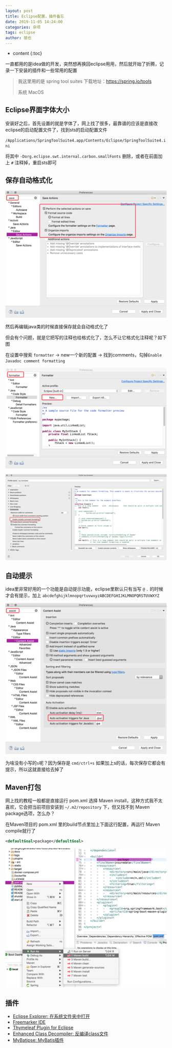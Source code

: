 ```yaml
---
layout: post
title: Eclipse配置，插件备忘
date: 2019-11-05 14:24:00
categories: 杂项
tags: eclipse
author: 朋也
---
```


* content
{:toc}

一直都用的是idea做的开发，突然想再换回eclipse用用，然后就开始了折腾，记录一下安装的插件和一些常用的配置

> 我这里用的是 spring tool suites 下载地址：https://spring.io/tools
>
> 系统 MacOS



## Eclipse界面字体大小

安装好之后，首先设置的就是字体了，网上找了很多，最靠谱的应该是直接改eclipse的启动配置文件了，找到sts的启动配置文件

`/Applications/SpringToolSuite4.app/Contents/Eclipse/SpringToolSuite4.ini`

将其中 `-Dorg.eclipse.swt.internal.carbon.smallFonts` 删除，或者在前面加上 `#` 注释掉，重启sts即可

## 保存自动格式化

![](/assets/QQ20191105-143124@2x.png)

然后再编辑java类的时候直接保存就会自动格式化了

但会有个问题，就是它把写的注释也给格式化了，怎么不让它格式化注释呢？如下图

在设置中搜索 `formatter` -> new一个新的配置 -> 找到comments，勾掉`Enable Javadoc comment formatting`

![](/assets/QQ20191105-143325@2x.png)

![](/assets/QQ20191105-143457@2x.png)

## 自动提示

idea里非常好用的一个功能是自动提示功能，eclipse里默认只有当写 `@` `.` 的时候才会有提示，加上 `abcdefghijklmnopqrtuvwxyzABCDEFGHIJKLMNOPQRSTUVWXYZ`

![](/assets/QQ20191105-143758@2x.png)

为啥没有小写的`s`呢？因为保存是 `cmd/ctrl+s` 如果加上s的话，每次保存它都会有提示，所以这就直接给去掉了

## Maven打包

网上找的教程一般都是直接运行 pom.xml 选择 Maven install，这种方式我不太喜欢，它会把当前项目安装到 `~/.m2/repository` 下，但又找不到 Maven package选项，怎么办？

在Maven项目的 pom.xml 里的build节点里加上下面这行配置，再运行 Maven compile就行了

```xml
<defaultGoal>package</defaultGoal>
```

![](/assets/QQ20191105-145200@2x.png)

## 插件

- [Eclipse Explorer: 在系统文件夹中打开](https://marketplace.eclipse.org/content/eclipse-explorer)
- [Freemarker IDE](https://marketplace.eclipse.org/content/freemarker-ide)
- [Thymeleaf Plugin for Eclipse](https://marketplace.eclipse.org/content/thymeleaf-plugin-eclipse)
- [Enhanced Class Decompiler: 反编译class文件](https://marketplace.eclipse.org/content/enhanced-class-decompiler)
- [MyBatipse: MyBatis插件](https://marketplace.eclipse.org/content/mybatipse)
